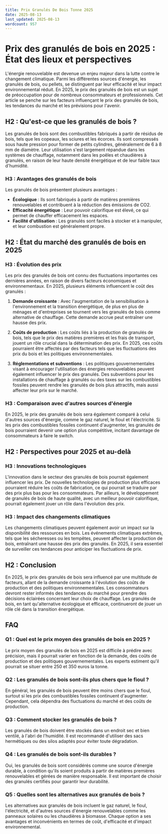```yaml
---
title: Prix Granulés De Bois Tonne 2025
date: 2025-08-13
last_updated: 2025-08-13
wordcount: 957
---
```


# Prix des granulés de bois en 2025 : État des lieux et perspectives

L'énergie renouvelable est devenue un enjeu majeur dans la lutte contre le changement climatique. Parmi les différentes sources d'énergie, les granulés de bois, ou pellets, se distinguent par leur efficacité et leur impact environnemental réduit. En 2025, le prix des granulés de bois est un sujet de préoccupation pour de nombreux consommateurs et professionnels. Cet article se penche sur les facteurs influençant le prix des granulés de bois, les tendances du marché et les prévisions pour l'avenir.

## H2 : Qu'est-ce que les granulés de bois ?

Les granulés de bois sont des combustibles fabriqués à partir de résidus de bois, tels que les copeaux, les sciures et les écorces. Ils sont compressés sous haute pression pour former de petits cylindres, généralement de 6 à 8 mm de diamètre. Leur utilisation s'est largement répandue dans les systèmes de chauffage, notamment dans les poêles et chaudières à granulés, en raison de leur haute densité énergétique et de leur faible taux d'humidité.

### H3 : Avantages des granulés de bois

Les granulés de bois présentent plusieurs avantages :

- **Écologique** : Ils sont fabriqués à partir de matières premières renouvelables et contribuent à la réduction des émissions de CO2.
- **Efficacité énergétique** : Leur pouvoir calorifique est élevé, ce qui permet de chauffer efficacement les espaces.
- **Facilité d'utilisation** : Les granulés sont faciles à stocker et à manipuler, et leur combustion est généralement propre.

## H2 : État du marché des granulés de bois en 2025

### H3 : Évolution des prix

Les prix des granulés de bois ont connu des fluctuations importantes ces dernières années, en raison de divers facteurs économiques et environnementaux. En 2025, plusieurs éléments influencent le coût des granulés :

1. **Demande croissante** : Avec l'augmentation de la sensibilisation à l'environnement et la transition énergétique, de plus en plus de ménages et d'entreprises se tournent vers les granulés de bois comme alternative de chauffage. Cette demande accrue peut entraîner une hausse des prix.

2. **Coûts de production** : Les coûts liés à la production de granulés de bois, tels que le prix des matières premières et les frais de transport, jouent un rôle crucial dans la détermination des prix. En 2025, ces coûts pourraient être affectés par des facteurs tels que les fluctuations des prix du bois et les politiques environnementales.

3. **Réglementations et subventions** : Les politiques gouvernementales visant à encourager l'utilisation des énergies renouvelables peuvent également influencer le prix des granulés. Des subventions pour les installations de chauffage à granulés ou des taxes sur les combustibles fossiles peuvent rendre les granulés de bois plus attractifs, mais aussi affecter leur prix sur le marché.

### H3 : Comparaison avec d'autres sources d'énergie

En 2025, le prix des granulés de bois sera également comparé à celui d'autres sources d'énergie, comme le gaz naturel, le fioul et l'électricité. Si les prix des combustibles fossiles continuent d'augmenter, les granulés de bois pourraient devenir une option plus compétitive, incitant davantage de consommateurs à faire le switch.

## H2 : Perspectives pour 2025 et au-delà

### H3 : Innovations technologiques

L'innovation dans le secteur des granulés de bois pourrait également influencer les prix. De nouvelles technologies de production plus efficaces pourraient réduire les coûts de fabrication, ce qui pourrait se traduire par des prix plus bas pour les consommateurs. Par ailleurs, le développement de granulés de bois de haute qualité, avec un meilleur pouvoir calorifique, pourrait également jouer un rôle dans l'évolution des prix.

### H3 : Impact des changements climatiques

Les changements climatiques peuvent également avoir un impact sur la disponibilité des ressources en bois. Les événements climatiques extrêmes, tels que les sécheresses ou les tempêtes, peuvent affecter la production de bois, entraînant une hausse des prix des granulés. En 2025, il sera essentiel de surveiller ces tendances pour anticiper les fluctuations de prix.

## H2 : Conclusion

En 2025, le prix des granulés de bois sera influencé par une multitude de facteurs, allant de la demande croissante à l'évolution des coûts de production et des politiques environnementales. Les consommateurs devront rester informés des tendances du marché pour prendre des décisions éclairées concernant leur choix de chauffage. Les granulés de bois, en tant qu'alternative écologique et efficace, continueront de jouer un rôle clé dans la transition énergétique.

## FAQ

### Q1 : Quel est le prix moyen des granulés de bois en 2025 ?

Le prix moyen des granulés de bois en 2025 est difficile à prédire avec précision, mais il pourrait varier en fonction de la demande, des coûts de production et des politiques gouvernementales. Les experts estiment qu'il pourrait se situer entre 250 et 350 euros la tonne.

### Q2 : Les granulés de bois sont-ils plus chers que le fioul ?

En général, les granulés de bois peuvent être moins chers que le fioul, surtout si les prix des combustibles fossiles continuent d'augmenter. Cependant, cela dépendra des fluctuations du marché et des coûts de production.

### Q3 : Comment stocker les granulés de bois ?

Les granulés de bois doivent être stockés dans un endroit sec et bien ventilé, à l'abri de l'humidité. Il est recommandé d'utiliser des sacs hermétiques ou des silos adaptés pour éviter toute dégradation.

### Q4 : Les granulés de bois sont-ils durables ?

Oui, les granulés de bois sont considérés comme une source d'énergie durable, à condition qu'ils soient produits à partir de matières premières renouvelables et gérées de manière responsable. Il est important de choisir des granulés certifiés pour garantir leur durabilité.

### Q5 : Quelles sont les alternatives aux granulés de bois ?

Les alternatives aux granulés de bois incluent le gaz naturel, le fioul, l'électricité, et d'autres sources d'énergie renouvelables comme les panneaux solaires ou les chaudières à biomasse. Chaque option a ses avantages et inconvénients en termes de coût, d'efficacité et d'impact environnemental.